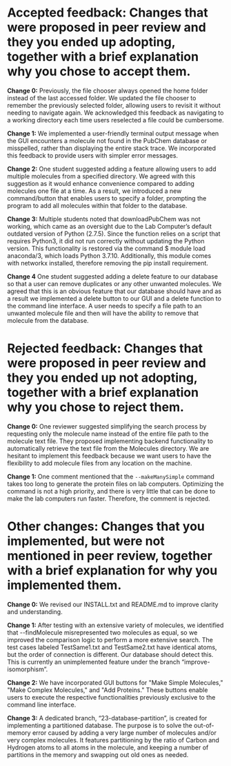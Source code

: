 # Accepted feedback: Changes that were proposed in peer review and they you ended up adopting, together with a brief explanation why you chose to accept them.

**Change 0:** 
Previously, the file chooser always opened the home folder instead of the last accessed folder. We updated the file chooser to remember the previously selected folder, allowing users to revisit it without needing to navigate again. We acknowledged this feedback as navigating to a working directory each time users reselected a file could be cumbersome.

**Change 1:** 
We implemented a user-friendly terminal output message when the GUI encounters a molecule not found in the PubChem database or misspelled, rather than displaying the entire stack trace. We incorporated this feedback to provide users with simpler error messages.

**Change 2:** 
One student suggested adding a feature allowing users to add multiple molecules from a specified directory. We agreed with this suggestion as it would enhance convenience compared to adding molecules one file at a time. As a result, we introduced a new command/button that enables users to specify a folder, prompting the program to add all molecules within that folder to the database. 

**Change 3:** 
Multiple students noted that downloadPubChem was not working, which came as an oversight due to the Lab Computer’s default outdated version of Python (2.7.5). Since the function relies on a script that requires Python3, it did not run correctly without updating the Python version. This functionality is restored via the command $ module load anaconda/3, which loads Python 3.7.10. Additionally, this module comes with networkx installed, therefore removing the pip install requirement.

**Change 4** 
One student suggested adding a delete feature to our database so that a user can remove duplicates or any other unwanted molecules. We agreed that this is an obvious feature that our database should have and as a result we implemented a delete button to our GUI and a delete function to the command line interface. A user needs to specify a file path to an unwanted molecule file and then will have the ability to remove that molecule from the database.

# Rejected feedback: Changes that were proposed in peer review and they you ended up not adopting, together with a brief explanation why you chose to reject them.


**Change 0:** 
One reviewer suggested simplifying the search process by requesting only the molecule name instead of the entire file path to the molecule text file. They proposed implementing backend functionality to automatically retrieve the text file from the Molecules directory. We are hesitant to implement this feedback because we want users to have the flexibility to add molecule files from any location on the machine.

**Change 1:** 
One comment mentioned that the `--makeManySimple` command takes too long to generate the protein files on lab computers. Optimizing the command is not a high priority, and there is very little that can be done to make the lab computers run faster. Therefore, the comment is rejected.


# Other changes: Changes that you implemented, but were not mentioned in peer review, together with a brief explanation for why you implemented them.
**Change 0:** 
We revised our INSTALL.txt and README.md to improve clarity and understanding.

**Change 1:** 
After testing with an extensive variety of molecules, we identified that --findMolecule misrepresented two molecules as equal, so we improved the comparison logic to perform a more extensive search. The test cases labeled TestSame1.txt and TestSame2.txt have identical atoms, but the order of connection is different. Our database should detect this. This is currently an unimplemented feature under the branch “improve-isomorphism”.

**Change 2:** 
We have incorporated GUI buttons for "Make Simple Molecules," "Make Complex Molecules," and "Add Proteins." These buttons enable users to execute the respective functionalities previously exclusive to the command line interface.

**Change 3:** 
A dedicated branch, “23-database-partition”, is created for implementing a partitioned database. The purpose is to solve the out-of-memory error caused by adding a very large number of molecules and/or very complex molecules. It features partitioning by the ratio of Carbon and Hydrogen atoms to all atoms in the molecule, and keeping a number of partitions in the memory and swapping out old ones as needed.

